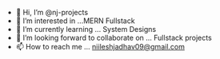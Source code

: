 - 👋 Hi, I’m @nj-projects
- 👀 I’m interested in ...MERN Fullstack
- 🌱 I’m currently learning ... System Designs
- 💞️ I’m looking forward to collaborate on ... Fullstack projects
- 📫 How to reach me ... niileshjadhav09@gmail.com

<!---
meetnileshjadhav/meetnileshjadhav is a ✨ special ✨ repository because its `README.md` (this file) appears on your GitHub profile.
You can click the Preview link to take a look at your changes.
--->
